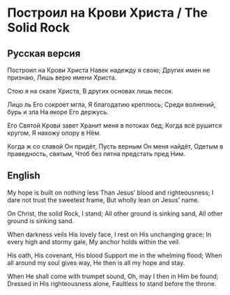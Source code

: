 # Построил на Крови Христа / The Solid Rock
## Русская версия

Построил на Крови Христа
Навек надежду я свою;
Других имен не признаю,
Лишь верю имени Христа.
 
Стою я на скале Христа,
В других основах лишь песок.
 
Лицо ль Его сокроет мгла,
Я благодатию креплюсь;
Среди волнений, бурь и зла
На якоре Его держусь.
 
Его Святой Крови завет
Хранит меня
в потоках бед;
Когда всё рушится
кругом,
Я нахожу опору в Нём.
 
Когда ж со славой Он придёт,
Пусть верным Он меня найдёт,
Одетым в праведность, святым,
Чтоб без пятна предстать пред Ним.

## English

My hope is built on nothing less
Than Jesus’ blood and righteousness;
I dare not trust the sweetest frame,
But wholly lean on Jesus’ name.

On Christ, the solid Rock, I stand;
All other ground is sinking sand,
All other ground is sinking sand.

When darkness veils His lovely face,
I rest on His unchanging grace;
In every high and stormy gale,
My anchor holds within the veil.

His oath, His covenant, His blood
Support me in the whelming flood;
When all around my soul gives way,
He then is all my hope and stay.

When He shall come with trumpet sound,
Oh, may I then in Him be found;
Dressed in His righteousness alone,
Faultless to stand before the throne.